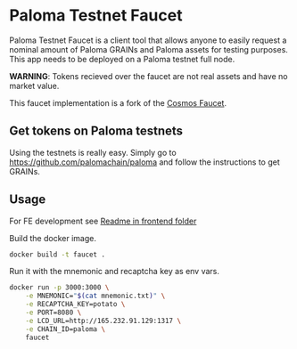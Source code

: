 # Paloma Testnet Faucet

Paloma Testnet Faucet is a client tool that allows anyone to easily request a nominal amount of Paloma GRAINs and Paloma assets for testing purposes. This app needs to be deployed on a Paloma testnet full node.

**WARNING**: Tokens recieved over the faucet are not real assets and have no market value.

This faucet implementation is a fork of the [Cosmos Faucet](https://github.com/cosmos/faucet).

## Get tokens on Paloma testnets

Using the testnets is really easy. Simply go to https://github.com/palomachain/paloma and follow the instructions to get GRAINs. 

## Usage
For FE development see [Readme in frontend folder](https://github.com/palomachain/faucet/tree/main/frontend)


Build the docker image.

```bash
docker build -t faucet .
```

Run it with the mnemonic and recaptcha key as env vars.

```bash
docker run -p 3000:3000 \
    -e MNEMONIC="$(cat mnemonic.txt)" \
    -e RECAPTCHA_KEY=potato \
    -e PORT=8080 \
    -e LCD_URL=http://165.232.91.129:1317 \
    -e CHAIN_ID=paloma \
    faucet
```
